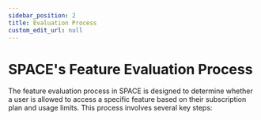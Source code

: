```yaml
---
sidebar_position: 2
title: Evaluation Process
custom_edit_url: null
---
```


# SPACE's Feature Evaluation Process

The feature evaluation process in SPACE is designed to determine whether a user is allowed to access a specific feature based on their subscription plan and usage limits. This process involves several key steps: